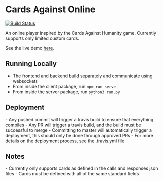 <h1>Cards Against Online</h1>

[![Build Status](https://www.travis-ci.org/z0glen/cards-against-online.svg?branch=master)](https://www.travis-ci.org/z0glen/cards-against-online)

An online player inspired by the Cards Against Humanity game. Currently supports only limited custom cards.

See the live demo [here](https://cahplayer.herokuapp.com/).

<h2>Running Locally</h2>

- The frontend and backend build separately and communicate using websockets
- From inside the client package, run `npm run serve`
- From inside the server package, run `python3 run.py`
    
<h2>Deployment</h2>
- Any pushed commit will trigger a travis build to ensure that everything compiles
- Any PR will trigger a travis build, and the build must be successful to merge
- Committing to master will automatically trigger a deployment, this should only be done through approved PRs
- For more details on the deployment process, see the .travis.yml file

<h2>Notes</h2>
- Currently only supports cards as defined in the calls and responses json files
- Cards must be defined with all of the same standard fields

